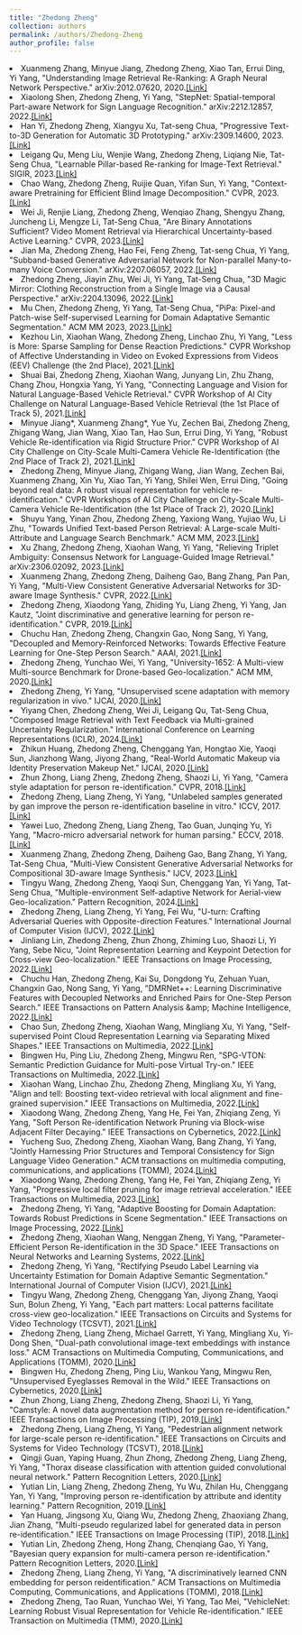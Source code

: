 ```yaml
---
title: "Zhedong Zheng"
collection: authors
permalink: /authors/Zhedong-Zheng
author_profile: false
---
```

 <li> Xuanmeng Zhang,  Minyue Jiang,  Zhedong Zheng,  Xiao Tan,  Errui Ding,  Yi Yang, &quot;Understanding Image Retrieval Re-Ranking: A Graph Neural Network Perspective.&quot; arXiv:2012.07620, 2020.<a href='https://zdzheng.xyz/publication/Understa2020'>[Link]</a> </li>
 <li> Xiaolong Shen,  Zhedong Zheng,  Yi Yang, &quot;StepNet: Spatial-temporal Part-aware Network for Sign Language Recognition.&quot; arXiv:2212.12857, 2022.<a href='https://zdzheng.xyz/publication/StepNet-2022'>[Link]</a> </li>
 <li> Han Yi,  Zhedong Zheng,  Xiangyu Xu,  Tat-seng Chua, &quot;Progressive Text-to-3D Generation for Automatic 3D Prototyping.&quot; arXiv:2309.14600, 2023.<a href='https://zdzheng.xyz/publication/Progress2023'>[Link]</a> </li>
 <li> Leigang Qu,  Meng Liu,  Wenjie Wang,  Zhedong Zheng,  Liqiang Nie,  Tat-Seng Chua, &quot;Learnable Pillar-based Re-ranking for Image-Text Retrieval.&quot; SIGIR, 2023.<a href='https://zdzheng.xyz/publication/Learnabl2023'>[Link]</a> </li>
 <li> Chao Wang,  Zhedong Zheng,  Ruijie Quan,  Yifan Sun,  Yi Yang, &quot;Context-aware Pretraining for Efficient Blind Image Decomposition.&quot; CVPR, 2023.<a href='https://zdzheng.xyz/publication/Context-2023'>[Link]</a> </li>
 <li> Wei Ji,  Renjie Liang,  Zhedong Zheng,  Wenqiao Zhang,  Shengyu Zhang,  Juncheng Li,  Mengze Li,  Tat-Seng Chua, &quot;Are Binary Annotations Sufficient? Video Moment Retrieval via Hierarchical Uncertainty-based Active Learning.&quot; CVPR, 2023.<a href='https://zdzheng.xyz/publication/Are-Bina2023'>[Link]</a> </li>
 <li> Jian Ma,  Zhedong Zheng,  Hao Fei,  Feng Zheng,  Tat-seng Chua,  Yi Yang, &quot;Subband-based Generative Adversarial Network for Non-parallel Many-to-many Voice Conversion.&quot; arXiv:2207.06057, 2022.<a href='https://zdzheng.xyz/publication/Subband-2022'>[Link]</a> </li>
 <li> Zhedong Zheng,  Jiayin Zhu,  Wei Ji,  Yi Yang,  Tat-Seng Chua, &quot;3D Magic Mirror: Clothing Reconstruction from a Single Image via a Causal Perspective.&quot; arXiv:2204.13096, 2022.<a href='https://zdzheng.xyz/publication/3D-Magic2022'>[Link]</a> </li>
 <li> Mu Chen,  Zhedong Zheng,  Yi Yang,  Tat-Seng Chua, &quot;PiPa: Pixel-and Patch-wise Self-supervised Learning for Domain Adaptative Semantic Segmentation.&quot; ACM MM 2023, 2023.<a href='https://zdzheng.xyz/publication/PiPa-Pix2023'>[Link]</a> </li>
 <li> Kezhou Lin,  Xiaohan Wang,  Zhedong Zheng,  Linchao Zhu,  Yi Yang, &quot;Less is More: Sparse Sampling for Dense Reaction Predictions.&quot; CVPR Workshop of Affective Understanding in Video on Evoked Expressions from Videos (EEV) Challenge (the 2nd Place), 2021.<a href='https://zdzheng.xyz/publication/Less-is-2021'>[Link]</a> </li>
 <li> Shuai Bai,  Zhedong Zheng,  Xiaohan Wang,  Junyang Lin,  Zhu Zhang,  Chang Zhou,  Hongxia Yang,  Yi Yang, &quot;Connecting Language and Vision for Natural Language-Based Vehicle Retrieval.&quot; CVPR Workshop of AI City Challenge on Natural Language-Based Vehicle Retrieval (the 1st Place of Track 5), 2021.<a href='https://zdzheng.xyz/publication/Connecti2021'>[Link]</a> </li>
 <li> Minyue Jiang*,  Xuanmeng Zhang*,  Yue Yu,  Zechen Bai,  Zhedong Zheng,  Zhigang Wang,  Jian Wang,  Xiao Tan,  Hao Sun,  Errui Ding,  Yi Yang, &quot;Robust Vehicle Re-identification via Rigid Structure Prior.&quot; CVPR Workshop of AI City Challenge on City-Scale Multi-Camera Vehicle Re-Identification (the 2nd Place of Track 2), 2021.<a href='https://zdzheng.xyz/publication/Robust-V2021'>[Link]</a> </li>
 <li> Zhedong Zheng,  Minyue Jiang,  Zhigang Wang,  Jian Wang,  Zechen Bai,  Xuanmeng Zhang,  Xin Yu,  Xiao Tan,  Yi Yang,  Shilei Wen,  Errui Ding, &quot;Going beyond real data: A robust visual representation for vehicle re-identification.&quot; CVPR Workshops of AI City Challenge on City-Scale Multi-Camera Vehicle Re-Identification (the 1st Place of Track 2), 2020.<a href='https://zdzheng.xyz/publication/Going-be2020'>[Link]</a> </li>
 <li> Shuyu Yang,  Yinan Zhou,  Zhedong Zheng,  Yaxiong Wang,  Yujiao Wu,  Li Zhu, &quot;Towards Unified Text-based Person Retrieval: A Large-scale Multi-Attribute and Language Search Benchmark.&quot; ACM MM, 2023.<a href='https://zdzheng.xyz/publication/Towards-2023'>[Link]</a> </li>
 <li> Xu Zhang,  Zhedong Zheng,  Xiaohan Wang,  Yi Yang, &quot;Relieving Triplet Ambiguity: Consensus Network for Language-Guided Image Retrieval.&quot; arXiv:2306.02092, 2023.<a href='https://zdzheng.xyz/publication/Relievin2023'>[Link]</a> </li>
 <li> Xuanmeng Zhang,  Zhedong Zheng,  Daiheng Gao,  Bang Zhang,  Pan Pan,  Yi Yang, &quot;Multi-View Consistent Generative Adversarial Networks for 3D-aware Image Synthesis.&quot; CVPR, 2022.<a href='https://zdzheng.xyz/publication/Multi-Vi2022'>[Link]</a> </li>
 <li> Zhedong Zheng,  Xiaodong Yang,  Zhiding Yu,  Liang Zheng,  Yi Yang,  Jan Kautz, &quot;Joint discriminative and generative learning for person re-identification.&quot; CVPR, 2019.<a href='https://zdzheng.xyz/publication/Joint-di2019'>[Link]</a> </li>
 <li> Chuchu Han,  Zhedong Zheng,  Changxin Gao,  Nong Sang,  Yi Yang, &quot;Decoupled and Memory-Reinforced Networks: Towards Effective Feature Learning for One-Step Person Search.&quot; AAAI, 2021.<a href='https://zdzheng.xyz/publication/Decouple2021'>[Link]</a> </li>
 <li> Zhedong Zheng,  Yunchao Wei,  Yi Yang, &quot;University-1652: A Multi-view Multi-source Benchmark for Drone-based Geo-localization.&quot; ACM MM, 2020.<a href='https://zdzheng.xyz/publication/Universi2020'>[Link]</a> </li>
 <li> Zhedong Zheng,  Yi Yang, &quot;Unsupervised scene adaptation with memory regularization in vivo.&quot; IJCAI, 2020.<a href='https://zdzheng.xyz/publication/Unsuperv2020'>[Link]</a> </li>
 <li> Yiyang Chen,  Zhedong Zheng,  Wei Ji,  Leigang Qu,  Tat-Seng Chua, &quot;Composed Image Retrieval with Text Feedback via Multi-grained Uncertainty Regularization.&quot; International Conference on Learning Representations (ICLR), 2024.<a href='https://zdzheng.xyz/publication/Composed2024'>[Link]</a> </li>
 <li> Zhikun Huang,  Zhedong Zheng,  Chenggang Yan,  Hongtao Xie,  Yaoqi Sun,  Jianzhong Wang,  Jiyong Zhang, &quot;Real-World Automatic Makeup via Identity Preservation Makeup Net.&quot; IJCAI, 2020.<a href='https://zdzheng.xyz/publication/Real-Wor2020'>[Link]</a> </li>
 <li> Zhun Zhong,  Liang Zheng,  Zhedong Zheng,  Shaozi Li,  Yi Yang, &quot;Camera style adaptation for person re-identification.&quot; CVPR, 2018.<a href='https://zdzheng.xyz/publication/Camera-s2018'>[Link]</a> </li>
 <li> Zhedong Zheng,  Liang Zheng,  Yi Yang, &quot;Unlabeled samples generated by gan improve the person re-identification baseline in vitro.&quot; ICCV, 2017.<a href='https://zdzheng.xyz/publication/Unlabele2017'>[Link]</a> </li>
 <li> Yawei Luo,  Zhedong Zheng,  Liang Zheng,  Tao Guan,  Junqing Yu,  Yi Yang, &quot;Macro-micro adversarial network for human parsing.&quot; ECCV, 2018.<a href='https://zdzheng.xyz/publication/Macro-mi2018'>[Link]</a> </li>
 <li> Xuanmeng Zhang,  Zhedong Zheng,  Daiheng Gao,  Bang Zhang,  Yi Yang,  Tat-Seng Chua, &quot;Multi-View Consistent Generative Adversarial Networks for Compositional 3D-aware Image Synthesis.&quot; IJCV, 2023.<a href='https://zdzheng.xyz/publication/Multi-Vi2023'>[Link]</a> </li>
 <li> Tingyu Wang,  Zhedong Zheng,  Yaoqi Sun,  Chenggang Yan,  Yi Yang,  Tat-Seng Chua, &quot;Multiple-environment Self-adaptive Network for Aerial-view Geo-localization.&quot; Pattern Recognition, 2024.<a href='https://zdzheng.xyz/publication/Multiple2024'>[Link]</a> </li>
 <li> Zhedong Zheng,  Liang Zheng,  Yi Yang,  Fei Wu, &quot;U-turn: Crafting Adversarial Queries with Opposite-direction Features.&quot; International Journal of Computer Vision (IJCV), 2022.<a href='https://zdzheng.xyz/publication/U-turn-C2022'>[Link]</a> </li>
 <li> Jinliang Lin,  Zhedong Zheng,  Zhun Zhong,  Zhiming Luo,  Shaozi Li,  Yi Yang,  Sebe Nicu, &quot;Joint Representation Learning and Keypoint Detection for Cross-view Geo-localization.&quot; IEEE Transactions on Image Processing, 2022.<a href='https://zdzheng.xyz/publication/Joint-Re2022'>[Link]</a> </li>
 <li> Chuchu Han,  Zhedong Zheng,  Kai Su,  Dongdong Yu,  Zehuan Yuan,  Changxin Gao,  Nong Sang,  Yi Yang, &quot;DMRNet++: Learning Discriminative Features with Decoupled Networks and Enriched Pairs for One-Step Person Search.&quot; IEEE Transactions on Pattern Analysis &amp;amp; Machine Intelligence, 2022.<a href='https://zdzheng.xyz/publication/DMRNet-L2022'>[Link]</a> </li>
 <li> Chao Sun,  Zhedong Zheng,  Xiaohan Wang,  Mingliang Xu,  Yi Yang, &quot;Self-supervised Point Cloud Representation Learning via Separating Mixed Shapes.&quot; IEEE Transactions on Multimedia, 2022.<a href='https://zdzheng.xyz/publication/Self-sup2022'>[Link]</a> </li>
 <li> Bingwen Hu,  Ping Liu,  Zhedong Zheng,  Mingwu Ren, &quot;SPG-VTON: Semantic Prediction Guidance for Multi-pose Virtual Try-on.&quot; IEEE Transactions on Multimedia, 2022.<a href='https://zdzheng.xyz/publication/SPG-VTON2022'>[Link]</a> </li>
 <li> Xiaohan Wang,  Linchao Zhu,  Zhedong Zheng,  Mingliang Xu,  Yi Yang, &quot;Align and tell: Boosting text-video retrieval with local alignment and fine-grained supervision.&quot; IEEE Transactions on Multimedia, 2022.<a href='https://zdzheng.xyz/publication/Align-an2022'>[Link]</a> </li>
 <li> Xiaodong Wang,  Zhedong Zheng,  Yang He,  Fei Yan,  Zhiqiang Zeng,  Yi Yang, &quot;Soft Person Re-identification Network Pruning via Block-wise Adjacent Filter Decaying.&quot; IEEE Transactions on Cybernetics, 2022.<a href='https://zdzheng.xyz/publication/Soft-Per2022'>[Link]</a> </li>
 <li> Yucheng Suo,  Zhedong Zheng,  Xiaohan Wang,  Bang Zhang,  Yi Yang, &quot;Jointly Harnessing Prior Structures and Temporal Consistency for Sign Language Video Generation.&quot; ACM transactions on multimedia computing, communications, and applications (TOMM), 2024.<a href='https://zdzheng.xyz/publication/Jointly-2024'>[Link]</a> </li>
 <li> Xiaodong Wang,  Zhedong Zheng,  Yang He,  Fei Yan,  Zhiqiang Zeng,  Yi Yang, &quot;Progressive local filter pruning for image retrieval acceleration.&quot; IEEE Transactions on Multimedia, 2023.<a href='https://zdzheng.xyz/publication/Progress2023_1'>[Link]</a> </li>
 <li> Zhedong Zheng,  Yi Yang, &quot;Adaptive Boosting for Domain Adaptation: Towards Robust Predictions in Scene Segmentation.&quot; IEEE Transactions on Image Processing, 2022.<a href='https://zdzheng.xyz/publication/Adaptive2022'>[Link]</a> </li>
 <li> Zhedong Zheng,  Xiaohan Wang,  Nenggan Zheng,  Yi Yang, &quot;Parameter-Efficient Person Re-identification in the 3D Space.&quot; IEEE Transactions on Neural Networks and Learning Systems, 2022.<a href='https://zdzheng.xyz/publication/Paramete2022'>[Link]</a> </li>
 <li> Zhedong Zheng,  Yi Yang, &quot;Rectifying Pseudo Label Learning via Uncertainty Estimation for Domain Adaptive Semantic Segmentation.&quot; International Journal of Computer Vision (IJCV), 2021.<a href='https://zdzheng.xyz/publication/Rectifyi2021'>[Link]</a> </li>
 <li> Tingyu Wang,  Zhedong Zheng,  Chenggang Yan,  Jiyong Zhang,  Yaoqi Sun,  Bolun Zheng,  Yi Yang, &quot;Each part matters: Local patterns facilitate cross-view geo-localization.&quot; IEEE Transactions on Circuits and Systems for Video Technology (TCSVT), 2021.<a href='https://zdzheng.xyz/publication/Each-par2021'>[Link]</a> </li>
 <li> Zhedong Zheng,  Liang Zheng,  Michael Garrett,  Yi Yang,  Mingliang Xu,  Yi-Dong Shen, &quot;Dual-path convolutional image-text embeddings with instance loss.&quot; ACM Transactions on Multimedia Computing, Communications, and Applications (TOMM), 2020.<a href='https://zdzheng.xyz/publication/Dual-pat2020'>[Link]</a> </li>
 <li> Bingwen Hu,  Zhedong Zheng,  Ping Liu,  Wankou Yang,  Mingwu Ren, &quot;Unsupervised Eyeglasses Removal in the Wild.&quot; IEEE Transactions on Cybernetics, 2020.<a href='https://zdzheng.xyz/publication/Unsuperv2020_1'>[Link]</a> </li>
 <li> Zhun Zhong,  Liang Zheng,  Zhedong Zheng,  Shaozi Li,  Yi Yang, &quot;Camstyle: A novel data augmentation method for person re-identification.&quot; IEEE Transactions on Image Processing (TIP), 2019.<a href='https://zdzheng.xyz/publication/Camstyle2019'>[Link]</a> </li>
 <li> Zhedong Zheng,  Liang Zheng,  Yi Yang, &quot;Pedestrian alignment network for large-scale person re-identification.&quot; IEEE Transactions on Circuits and Systems for Video Technology (TCSVT), 2018.<a href='https://zdzheng.xyz/publication/Pedestri2018'>[Link]</a> </li>
 <li> Qingji Guan,  Yaping Huang,  Zhun Zhong,  Zhedong Zheng,  Liang Zheng,  Yi Yang, &quot;Thorax disease classification with attention guided convolutional neural network.&quot; Pattern Recognition Letters, 2020.<a href='https://zdzheng.xyz/publication/Thorax-d2020'>[Link]</a> </li>
 <li> Yutian Lin,  Liang Zheng,  Zhedong Zheng,  Yu Wu,  Zhilan Hu,  Chenggang Yan,  Yi Yang, &quot;Improving person re-identification by attribute and identity learning.&quot; Pattern Recognition, 2019.<a href='https://zdzheng.xyz/publication/Improvin2019'>[Link]</a> </li>
 <li> Yan Huang,  Jingsong Xu,  Qiang Wu,  Zhedong Zheng,  Zhaoxiang Zhang,  Jian Zhang, &quot;Multi-pseudo regularized label for generated data in person re-identification.&quot; IEEE Transactions on Image Processing (TIP), 2018.<a href='https://zdzheng.xyz/publication/Multi-ps2018'>[Link]</a> </li>
 <li> Yutian Lin,  Zhedong Zheng,  Hong Zhang,  Chenqiang Gao,  Yi Yang, &quot;Bayesian query expansion for multi-camera person re-identification.&quot; Pattern Recognition Letters, 2020.<a href='https://zdzheng.xyz/publication/Bayesian2020'>[Link]</a> </li>
 <li> Zhedong Zheng,  Liang Zheng,  Yi Yang, &quot;A discriminatively learned CNN embedding for person reidentification.&quot; ACM Transactions on Multimedia Computing, Communications, and Applications (TOMM), 2018.<a href='https://zdzheng.xyz/publication/A-discri2018'>[Link]</a> </li>
 <li> Zhedong Zheng,  Tao Ruan,  Yunchao Wei,  Yi Yang,  Tao Mei, &quot;VehicleNet: Learning Robust Visual Representation for Vehicle Re-identification.&quot; IEEE Transaction on Multimedia (TMM), 2020.<a href='https://zdzheng.xyz/publication/VehicleN2020'>[Link]</a> </li>